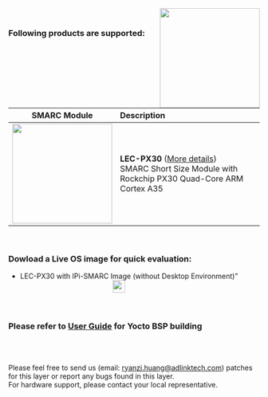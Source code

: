 <img src="https://www.linaro.org/assets/images/projects/yocto-project.png" width="200" align="right">
<br>

### Following products are supported:


|                       SMARC Module                       | Description                                                  |
| :------------------------------------------------------: | :----------------------------------------------------------- |
| <img src="https://i.imgur.com/0blWdgg.png" width="200"/> | **LEC-PX30** ([More details](https://www.adlinktech.com/Products/Computer_on_Modules/SMARC/LEC-PX30?lang=en"))  <br />     SMARC Short Size Module with Rockchip PX30 Quad-Core ARM Cortex A35<br /> |

<br>

### Dowload a Live OS image for quick evaluation:
<ul>
<li>
LEC-PX30 with IPi-SMARC Image (without Desktop Environment)" &nbsp; &nbsp; &nbsp; &nbsp; &nbsp; &nbsp; &nbsp; &nbsp; &nbsp; &nbsp; &nbsp; &nbsp; &nbsp; &nbsp; &nbsp; &nbsp; &nbsp; &nbsp; &nbsp; &nbsp; &nbsp; &nbsp; &nbsp; &nbsp; &nbsp; &nbsp;&nbsp;&nbsp;&nbsp;&nbsp;&nbsp;&nbsp;<a href="https://drive.google.com/file/d/11Ghbd9_Af2UVl7lTM2enyA103EgH0B_G/view?usp=sharing" rel="noopener"><img src="https://cdn3.iconfinder.com/data/icons/wireless/512/4-512.png" width="25" /></a>
 </li>
</ul>

<br>

### Please refer to [User Guide](https://github.com/ADLINK/meta-adlink-rockchip/wiki) for Yocto BSP building
 
<br>
<br>


Please feel free to send us (email: ryanzj.huang@adlinktech.com) patches for this layer or report any bugs found in this layer. 
<br> For hardware support, please contact your local representative.
